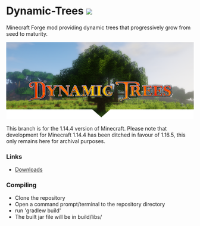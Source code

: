 # Dynamic-Trees [![](http://cf.way2muchnoise.eu/full_dynamictrees_downloads.svg)](https://minecraft.curseforge.com/projects/dynamictrees/)

Minecraft Forge mod providing dynamic trees that progressively grow from seed to maturity.

![Logo](./header.png)

This branch is for the 1.14.4 version of Minecraft. Please note that development for Minecraft 1.14.4 has been ditched in favour of 1.16.5, this only remains here for archival purposes. 

### Links
- [Downloads](https://minecraft.curseforge.com/projects/dynamictrees/files)

### Compiling
* Clone the repository
* Open a command prompt/terminal to the repository directory
* run 'gradlew build'
* The built jar file will be in build/libs/
